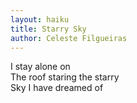 ```yaml
---
layout: haiku
title: Starry Sky
author: Celeste Filgueiras
---
```


I stay alone on<br>
The roof staring the starry<br>
Sky I have dreamed of<br>

